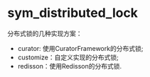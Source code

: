 # sym_distributed_lock
分布式锁的几种实现方案：
* curator: 使用CuratorFramework的分布式锁;
* customize：自定义实现的分布式锁;
* redisson：使用Redisson的分布式锁.

